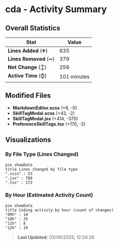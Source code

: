 # cda - Activity Summary 

## Overall Statistics

| Stat                   | Value                                                             |
| ---------------------- | ----------------------------------------------------------------- |
| **Lines Added** (➕)   | 635                                          |
| **Lines Removed** (➖) | 379                                        |
| **Net Change** (↕)    | 256                |
| **Active Time** (⌚)   | 101 minutes |


## Modified Files
- **MarkdownEditor.scss** (+8, -0)
- **SkillTagModal.scss** (+43, -2)
- **SkillTagModal.jsx** (+414, -375)
- **PreferenceSkillTags.tsx** (+170, -2)

## Visualizations

### By File Type (Lines Changed)

```mermaid
pie showData
title Lines changed by file type
".scss" : 53
".jsx" : 789
".tsx" : 172
```

### By Hour (Estimated Activity Count)

```mermaid
pie showData
title Coding activity by hour (count of changes)
"09h" : 14
"10h" : 25
"11h" : 8
"12h" : 19
```


> **Last Updated:** 03/06/2025, 12:24:26
